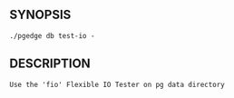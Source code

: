 
## SYNOPSIS
    ./pgedge db test-io -

## DESCRIPTION
    Use the 'fio' Flexible IO Tester on pg data directory
